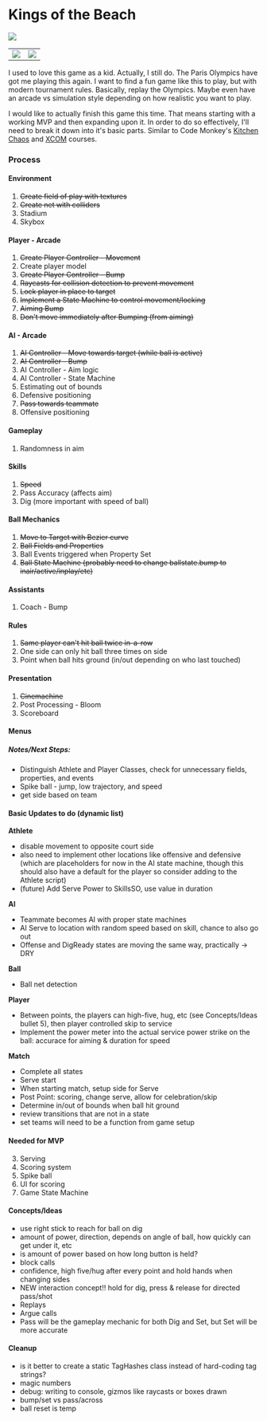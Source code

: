 # Kings of the Beach
 
<img src="https://thumbnails.libretro.com/Nintendo%20-%20Nintendo%20Entertainment%20System/Named_Boxarts/Kings%20of%20the%20Beach%20-%20Professional%20Beach%20Volleyball%20%28USA%29.png" />

<table>
	<tr>
		<td><img src="https://thumbnails.libretro.com/Nintendo%20-%20Nintendo%20Entertainment%20System/Named_Titles/Kings%20of%20the%20Beach%20-%20Professional%20Beach%20Volleyball%20%28USA%29.png" /></td>
		<td><img src="https://thumbnails.libretro.com/Nintendo%20-%20Nintendo%20Entertainment%20System/Named_Snaps/Kings%20of%20the%20Beach%20-%20Professional%20Beach%20Volleyball%20%28USA%29.png" /></td>
	</tr>
</table>

I used to love this game as a kid. Actually, I still do. The Paris Olympics have got me playing this again. I want to find a fun game like this to play, but with modern tournament rules. Basically, replay the Olympics. Maybe even have an arcade vs simulation style depending on how realistic you want to play.

I would like to actually finish this game this time. That means starting with a working MVP and then expanding upon it. In order to do so effectively, I'll need to break it down into it's basic parts. Similar to Code Monkey's [Kitchen Chaos](https://youtu.be/AmGSEH7QcDg) and [XCOM](https://www.gamedev.tv/dashboard/courses/26) courses.

### Process

#### Environment
1. ~~Create field of play with textures~~
2. ~~Create net with colliders~~
3. Stadium
4. Skybox

#### Player - Arcade
1. ~~Create Player Controller - Movement~~
2. Create player model
3. ~~Create Player Controller - Bump~~
4. ~~Raycasts for collision detection to prevent movement~~
5. ~~Lock player in place to target~~
6. ~~Implement a State Machine to control movement/locking~~
7. ~~Aiming Bump~~
8. ~~Don't move immediately after Bumping (from aiming)~~

#### AI - Arcade
1. ~~AI Controller - Move towards target (while ball is active)~~
2. ~~AI Controller - Bump~~
3. AI Controller - Aim logic
4. AI Controller - State Machine
5. Estimating out of bounds
6. Defensive positioning
7. ~~Pass towards teammate~~
8. Offensive positioning

#### Gameplay
1. Randomness in aim

#### Skills
1. ~~Speed~~
2. Pass Accuracy (affects aim)
3. Dig (more important with speed of ball)

#### Ball Mechanics
1. ~~Move to Target with Bezier curve~~
2. ~~Ball Fields and Properties~~
3. Ball Events triggered when Property Set
4. ~~Ball State Machine (probably need to change ballstate.bump to inair/active/inplay/etc)~~

#### Assistants
1. Coach - Bump

#### Rules
1. ~~Same player can't hit ball twice in-a-row~~
2. One side can only hit ball three times on side
3. Point when ball hits ground (in/out depending on who last touched)

#### Presentation
1. ~~Cinemachine~~
2. Post Processing - Bloom
3. Scoreboard

#### Menus

##### Notes/Next Steps:
- Distinguish Athlete and Player Classes, check for unnecessary fields, properties, and events
- Spike ball - jump, low trajectory, and speed
- get side based on team

#### Basic Updates to do (dynamic list)
**Athlete**
- disable movement to opposite court side
- also need to implement other locations like offensive and defensive (which are placeholders for now in the AI state machine, though this should also have a default for the player so consider adding to the Athlete script)
- (future) Add Serve Power to SkillsSO, use value in duration

**AI**
- Teammate becomes AI with proper state machines
- AI Serve to location with random speed based on skill, chance to also go out
- Offense and DigReady states are moving the same way, practically -> DRY

**Ball**
- Ball net detection

**Player**
- Between points, the players can high-five, hug, etc (see Concepts/Ideas bullet 5), then player controlled skip to service
- Implement the power meter into the actual service power strike on the ball: accurace for aiming & duration for speed

**Match**
- Complete all states
- Serve start
- When starting match, setup side for Serve
- Post Point: scoring, change serve, allow for celebration/skip
- Determine in/out of bounds when ball hit ground
- review transitions that are not in a state
- set teams will need to be a function from game setup


#### Needed for MVP
3. Serving
4. Scoring system
5. Spike ball
6. UI for scoring
7. Game State Machine

#### Concepts/Ideas
- use right stick to reach for ball on dig
- amount of power, direction, depends on angle of ball, how quickly can get under it, etc
- is amount of power based on how long button is held?
- block calls
- confidence, high five/hug after every point and hold hands when changing sides
- NEW interaction concept!!  hold for dig, press & release for directed pass/shot
- Replays
- Argue calls
- Pass will be the gameplay mechanic for both Dig and Set, but Set will be more accurate

#### Cleanup
- is it better to create a static TagHashes class instead of hard-coding tag strings?
- magic numbers
- debug: writing to console, gizmos like raycasts or boxes drawn
- bump/set vs pass/across
- ball reset is temp
